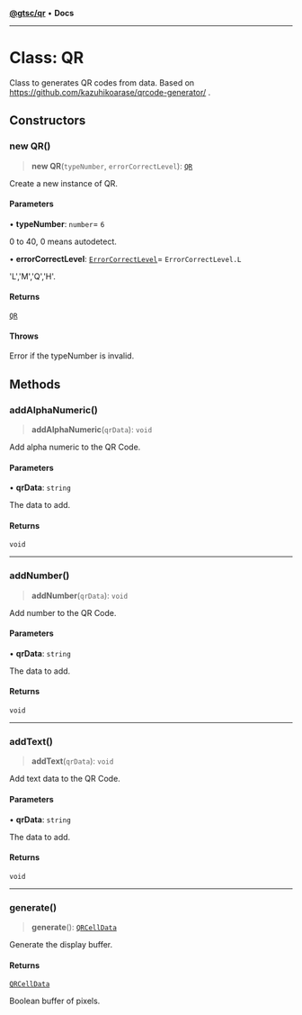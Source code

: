 [**@gtsc/qr**](../README.md) • **Docs**

***

# Class: QR

Class to generates QR codes from data.
Based on https://github.com/kazuhikoarase/qrcode-generator/ .

## Constructors

### new QR()

> **new QR**(`typeNumber`, `errorCorrectLevel`): [`QR`](QR.md)

Create a new instance of QR.

#### Parameters

• **typeNumber**: `number`= `6`

0 to 40, 0 means autodetect.

• **errorCorrectLevel**: [`ErrorCorrectLevel`](../enumerations/ErrorCorrectLevel.md)= `ErrorCorrectLevel.L`

'L','M','Q','H'.

#### Returns

[`QR`](QR.md)

#### Throws

Error if the typeNumber is invalid.

## Methods

### addAlphaNumeric()

> **addAlphaNumeric**(`qrData`): `void`

Add alpha numeric to the QR Code.

#### Parameters

• **qrData**: `string`

The data to add.

#### Returns

`void`

***

### addNumber()

> **addNumber**(`qrData`): `void`

Add number to the QR Code.

#### Parameters

• **qrData**: `string`

The data to add.

#### Returns

`void`

***

### addText()

> **addText**(`qrData`): `void`

Add text data to the QR Code.

#### Parameters

• **qrData**: `string`

The data to add.

#### Returns

`void`

***

### generate()

> **generate**(): [`QRCellData`](../type-aliases/QRCellData.md)

Generate the display buffer.

#### Returns

[`QRCellData`](../type-aliases/QRCellData.md)

Boolean buffer of pixels.
